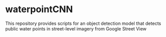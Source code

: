 # waterpointCNN
This repository provides scripts for an object detection model that detects public water points in street-level imagery from Google Street View
